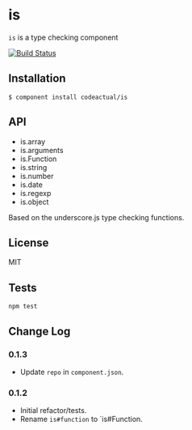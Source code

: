# is

  `is` is a type checking component

[![Build Status](https://travis-ci.org/codeactual/is.png)](https://travis-ci.org/codeactual/is)

## Installation

```
$ component install codeactual/is
```

## API

- is.array
- is.arguments
- is.Function
- is.string
- is.number
- is.date
- is.regexp
- is.object

Based on the underscore.js type checking functions.

## License

  MIT

## Tests

    npm test

## Change Log

### 0.1.3

* Update `repo` in `component.json`.

### 0.1.2

* Initial refactor/tests.
* Rename `is#function` to `is#Function.
